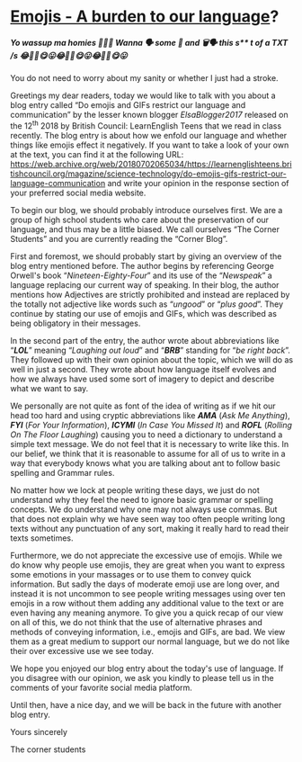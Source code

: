 <h1><u>Emojis - A burden to our language</u>?</h1>

<h5> Yo wassup ma homies 👋🖖🤟 Wanna 🗣 some 💼 and 🗑🗣 this s*<b></b>* t of a TXT /s 😂🤣🫠😋😛😂🤣🫠😋😛😂🤣🫠😋😛</h5>

You do not need to worry about my sanity or whether I just had a stroke. 

  

Greetings my dear readers, today we would like to talk with you about a blog entry called “Do emojis and GIFs restrict our language and communication” by the lesser known blogger <i>ElsaBlogger2017</i> released on the 12<sup>th</sup> 2018 by British Council: LearnEnglish Teens that we read in class recently. The blog entry is about how we enfold our language and whether things like emojis effect it negatively. If you want to take a look of your own at the text, you can find it at the following URL: https://web.archive.org/web/20180702065034/https://learnenglishteens.britishcouncil.org/magazine/science-technology/do-emojis-gifs-restrict-our-language-communication and write your opinion in the response section of your preferred social media website.

To begin our blog, we should probably introduce ourselves first. We are a group of high school students who care about the preservation of our language, and thus may be a little biased. We call ourselves “The Corner Students” and you are currently reading the “Corner Blog”. 

  

First and foremost, we should probably start by giving an overview of the blog entry mentioned before. The author begins by referencing George Orwell's book “<i>Nineteen-Eighty-Four</i>” and its use of the “<i>Newspeak</i>” a language replacing our current way of speaking. In their blog, the author mentions how Adjectives are strictly prohibited and instead are replaced by the totally not adjective like words such as “<i>ungood</i>” or “<i>plus good</i>”. They continue by stating our use of emojis and GIFs, which was described as being obligatory in their messages.

In the second part of the entry, the author wrote about abbreviations like “<i><b>LOL</b></i>” meaning “<i>Laughing out loud</i>” and “<i><b>BRB</b></i>” standing for “<i>be right back</i>”. They followed up with their own opinion about the topic, which we will do as well in just a second. They wrote about how language itself evolves and how we always have used some sort of imagery to depict and describe what we want to say.

  

We personally are not quite as font of the idea of writing as if we hit our head too hard and using cryptic abbreviations like <i><b>AMA</b></i> (<i>Ask Me Anything</i>), <i><b>FYI</b></i> (<i>For Your Information</i>), <i><b>ICYMI</b></i> (<i>In Case You Missed It</i>) and <i><b>ROFL</b></i> (<i>Rolling On The Floor Laughing</i>) causing you to need a dictionary to understand a simple text message. We do not feel that it is necessary to write like this. In our belief, we think that it is reasonable to assume for all of us to write in a way that everybody knows what you are talking about ant to follow basic spelling and Grammar rules.

No matter how we lock at people writing these days, we just do not understand why they feel the need to ignore basic grammar or spelling concepts. We do understand why one may not always use commas. But that does not explain why we have seen way too often people writing long texts without any punctuation of any sort, making it really hard to read their texts sometimes. 

Furthermore, we do not appreciate the excessive use of emojis. While we do know why people use emojis, they are great when you want to express some emotions in your massages or to use them to convey quick information. But sadly the days of moderate emoji use are long over, and instead it is not uncommon to see people writing messages using over ten emojis in a row without them adding any additional value to the text or are even having any meaning anymore.
To give you a quick recap of our view on all of this, we do not think that the use of alternative phrases and methods of conveying information, i.e., emojis and GIFs, are bad. We view them as a great medium to support our normal language, but we do not like their over excessive use we see today.

We hope you enjoyed our blog entry about the today's use of language. If you disagree with our opinion, we ask you kindly to please tell us in the comments of your favorite social media platform. 

Until then, have a nice day, and we will be back in the future with another blog entry.

  

Yours sincerely

  

The corner students